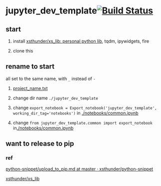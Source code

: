 # jupyter_dev_template[![Build Status](https://travis-ci.com/xsthunder/jupyter_dev_template.svg?branch=master)](https://travis-ci.com/xsthunder/jupyter_dev_template)

## start

1. install [xsthunder/xs_lib: personal python lib](https://github.com/xsthunder/xs_lib), tqdm, ipywidgets, fire

2. clone this

## rename to start

all set to the same name, with `_` instead of `-`

1. [project_name.txt](./config/project_name.txt)

2. change dir name `./jupyter_dev_template`

3. change `export_notebook = Export_notebook('jupyter_dev_template', working_dir_tag='notebooks')` in  [./notebooks/common.ipynb](./notebooks/common.ipynb)

4. change `from jupyter_dev_template.common import export_notebook` in[./notebooks/common.ipynb](./notebooks/common.ipynb)

## want to release to pip 

### ref 

[python-snippet/upload_to_pip.md at master · xsthunder/python-snippet](https://github.com/xsthunder/python-snippet/blob/master/python/upload_to_pip.md)

[xsthunder/xs_lib](https://github.com/xsthunder/xs_lib)
